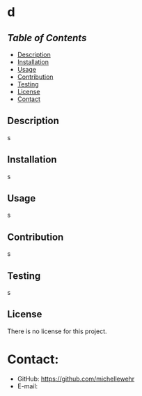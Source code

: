 # d


## *Table of Contents*

* [Description](#description)
* [Installation](#installation)
* [Usage](#usage)
* [Contribution](#contribution)
* [Testing](#testing)
* [License](#license)
* [Contact](#contact)

## Description 
s
## Installation
s
## Usage 
s
## Contribution
s
## Testing 
s

## License
There is no license for this project.

# Contact:
* GitHub: https://github.com/michellewehr
* E-mail: <d>
    